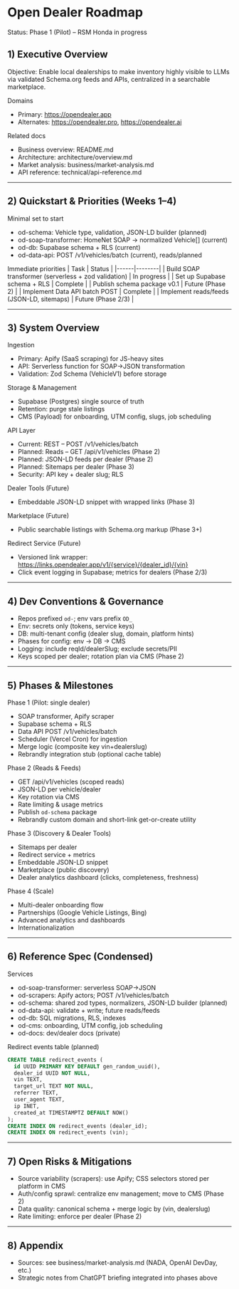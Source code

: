 # Open Dealer Roadmap

Status: Phase 1 (Pilot) – RSM Honda in progress

## 1) Executive Overview
Objective: Enable local dealerships to make inventory highly visible to LLMs via validated Schema.org feeds and APIs, centralized in a searchable marketplace.

Domains
- Primary: https://opendealer.app
- Alternates: https://opendealer.pro, https://opendealer.ai

Related docs
- Business overview: README.md
- Architecture: architecture/overview.md
- Market analysis: business/market-analysis.md
- API reference: technical/api-reference.md

---
## 2) Quickstart & Priorities (Weeks 1–4)
Minimal set to start
- od-schema: Vehicle type, validation, JSON-LD builder (planned)
- od-soap-transformer: HomeNet SOAP → normalized Vehicle[] (current)
- od-db: Supabase schema + RLS (current)
- od-data-api: POST /v1/vehicles/batch (current), reads/planned

Immediate priorities
| Task | Status |
|------|--------|
| Build SOAP transformer (serverless + zod validation) | In progress |
| Set up Supabase schema + RLS | Complete |
| Publish schema package v0.1 | Future (Phase 2) |
| Implement Data API batch POST | Complete |
| Implement reads/feeds (JSON-LD, sitemaps) | Future (Phase 2/3) |

---
## 3) System Overview

Ingestion
- Primary: Apify (SaaS scraping) for JS-heavy sites
- API: Serverless function for SOAP→JSON transformation
- Validation: Zod Schema (VehicleV1) before storage

Storage & Management
- Supabase (Postgres) single source of truth
- Retention: purge stale listings
- CMS (Payload) for onboarding, UTM config, slugs, job scheduling

API Layer
- Current: REST – POST /v1/vehicles/batch
- Planned: Reads – GET /api/v1/vehicles (Phase 2)
- Planned: JSON-LD feeds per dealer (Phase 2)
- Planned: Sitemaps per dealer (Phase 3)
- Security: API key + dealer slug; RLS

Dealer Tools (Future)
- Embeddable JSON-LD snippet with wrapped links (Phase 3)

Marketplace (Future)
- Public searchable listings with Schema.org markup (Phase 3+)

Redirect Service (Future)
- Versioned link wrapper: https://links.opendealer.app/v1/{service}/{dealer_id}/{vin}
- Click event logging in Supabase; metrics for dealers (Phase 2/3)

---
## 4) Dev Conventions & Governance
- Repos prefixed `od-`; env vars prefix `OD_`
- Env: secrets only (tokens, service keys)
- DB: multi-tenant config (dealer slug, domain, platform hints)
- Phases for config: env → DB → CMS
- Logging: include reqId/dealerSlug; exclude secrets/PII
- Keys scoped per dealer; rotation plan via CMS (Phase 2)

---
## 5) Phases & Milestones

Phase 1 (Pilot: single dealer)
- SOAP transformer, Apify scraper
- Supabase schema + RLS
- Data API POST /v1/vehicles/batch
- Scheduler (Vercel Cron) for ingestion
- Merge logic (composite key vin+dealerslug)
- Rebrandly integration stub (optional cache table)

Phase 2 (Reads & Feeds)
- GET /api/v1/vehicles (scoped reads)
- JSON-LD per vehicle/dealer
- Key rotation via CMS
- Rate limiting & usage metrics
- Publish `od-schema` package
 - Rebrandly custom domain and short-link get-or-create utility

Phase 3 (Discovery & Dealer Tools)
- Sitemaps per dealer
- Redirect service + metrics
- Embeddable JSON-LD snippet
- Marketplace (public discovery)
 - Dealer analytics dashboard (clicks, completeness, freshness)

Phase 4 (Scale)
- Multi-dealer onboarding flow
- Partnerships (Google Vehicle Listings, Bing)
- Advanced analytics and dashboards
- Internationalization

---
## 6) Reference Spec (Condensed)

Services
- od-soap-transformer: serverless SOAP→JSON
- od-scrapers: Apify actors; POST /v1/vehicles/batch
- od-schema: shared zod types, normalizers, JSON-LD builder (planned)
- od-data-api: validate + write; future reads/feeds
- od-db: SQL migrations, RLS, indexes
- od-cms: onboarding, UTM config, job scheduling
- od-docs: dev/dealer docs (private)

Redirect events table (planned)
```sql
CREATE TABLE redirect_events (
  id UUID PRIMARY KEY DEFAULT gen_random_uuid(),
  dealer_id UUID NOT NULL,
  vin TEXT,
  target_url TEXT NOT NULL,
  referrer TEXT,
  user_agent TEXT,
  ip INET,
  created_at TIMESTAMPTZ DEFAULT NOW()
);
CREATE INDEX ON redirect_events (dealer_id);
CREATE INDEX ON redirect_events (vin);
```

---
## 7) Open Risks & Mitigations
- Source variability (scrapers): use Apify; CSS selectors stored per platform in CMS
- Auth/config sprawl: centralize env management; move to CMS (Phase 2)
- Data quality: canonical schema + merge logic by (vin, dealerslug)
- Rate limiting: enforce per dealer (Phase 2)

---
## 8) Appendix
- Sources: see business/market-analysis.md (NADA, OpenAI DevDay, etc.)
- Strategic notes from ChatGPT briefing integrated into phases above
